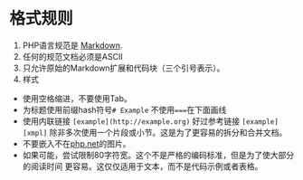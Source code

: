# 格式规则 

1. PHP语言规范是 
   [Markdown](http://daringfireball.net/projects/markdown/).
2. 任何的规范文档必须是ASCII 
3. 只允许原始的Markdown扩展和代码块（三个引号表示）。
4. 样式
  * 使用空格缩进，不要使用Tab。 
  * 为标题使用前缀hash符号`# Example` 不使用`===`在下面画线 
  * 使用内联链接 `[example](http://example.org)` 好过参考链接 `[example][xmpl]`
    除非多次使用一个片段或小节。这是为了更容易的拆分和合并文档。
  * 不要嵌入不在[php.net](http://php.net)的图片。
  * 如果可能，尝试限制80字符宽。这个不是严格的编码标准，但是为了使大部分的阅读时间
    更容易。这仅仅适用于文本，而不是代码示例或者表格。
